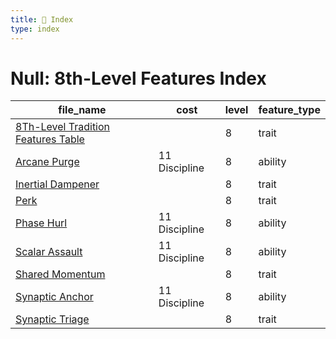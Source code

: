 ```yaml
---
title: 📑 Index
type: index
---
```


# Null: 8th-Level Features Index

| file_name                                                                         | cost          | level | feature_type |
| --------------------------------------------------------------------------------- | ------------- | ----- | ------------ |
| [8Th-Level Tradition Features Table](../8Th-Level%20Tradition%20Features%20Table) |               | 8     | trait        |
| [Arcane Purge](../Arcane%20Purge)                                                 | 11 Discipline | 8     | ability      |
| [Inertial Dampener](../Inertial%20Dampener)                                       |               | 8     | trait        |
| [Perk](../Perk)                                                                   |               | 8     | trait        |
| [Phase Hurl](../Phase%20Hurl)                                                     | 11 Discipline | 8     | ability      |
| [Scalar Assault](../Scalar%20Assault)                                             | 11 Discipline | 8     | ability      |
| [Shared Momentum](../Shared%20Momentum)                                           |               | 8     | trait        |
| [Synaptic Anchor](../Synaptic%20Anchor)                                           | 11 Discipline | 8     | ability      |
| [Synaptic Triage](../Synaptic%20Triage)                                           |               | 8     | trait        |

